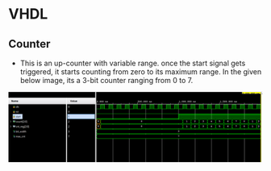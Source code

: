 # VHDL

## Counter
- This is an up-counter with variable range. once the start signal gets triggered, it starts counting from zero to its maximum range. In the given below image, its a 3-bit counter ranging from 0 to 7.
  
![seq_det](https://github.com/DineshReddy2k/VHDL_projects/blob/main/counter.png)
